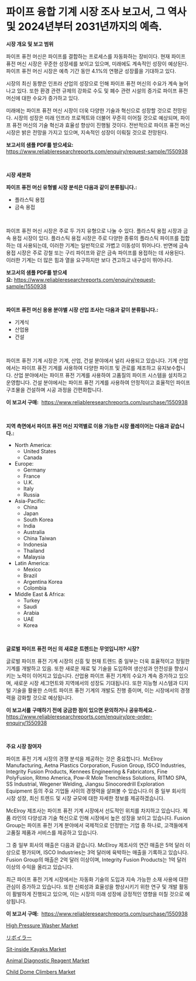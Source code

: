 <p><h1>파이프 융합 기계 시장 조사 보고서, 그 역사 및 2024년부터 2031년까지의 예측.</h1></p><p><strong>시장 개요 및 보고 범위</strong></p>
<p><p>파이프 퓨전 머신은 파이프를 결합하는 프로세스를 자동화하는 장비이다. 현재 파이프 퓨전 머신 시장은 꾸준한 성장세를 보이고 있으며, 미래에도 계속적인 성장이 예상된다. 파이프 퓨전 머신 시장은 예측 기간 동안 4.1%의 연평균 성장률을 기대하고 있다.</p><p>시장의 최신 동향은 인프라 산업의 성장으로 인해 파이프 퓨전 머신의 수요가 계속 늘어나고 있다. 또한 환경 관련 규제의 강화로 수도 및 폐수 관련 시설의 증가로 파이프 퓨전 머신에 대한 수요가 증가하고 있다.</p><p>미래에는 파이프 퓨전 머신 시장이 더욱 다양한 기술과 혁신으로 성장할 것으로 전망된다. 시장의 성장은 미래 인프라 프로젝트와 더불어 꾸준히 이어질 것으로 예상되며, 파이프 퓨전 머신의 기술 혁신과 효율성 향상이 진행될 것이다. 전반적으로 파이프 퓨전 머신 시장은 밝은 전망을 가지고 있으며, 지속적인 성장이 이뤄질 것으로 전망된다.</p></p>
<p><strong>보고서의 샘플 PDF를 받으세요:</strong> <a href="https://www.reliableresearchreports.com/enquiry/request-sample/1550938">https://www.reliableresearchreports.com/enquiry/request-sample/1550938</a></p>
<p>&nbsp;</p>
<p><strong>시장 세분화</strong></p>
<p><strong>파이프 퓨전 머신 유형별 시장 분석은 다음과 같이 분류됩니다.:</strong></p>
<p><ul><li>플라스틱 용접</li><li>금속 용접</li></ul></p>
<p>&nbsp;</p>
<p><p>파이프 퓨전 머신 시장은 주로 두 가지 유형으로 나눌 수 있다. 플라스틱 용접 시장과 금속 용접 시장이 있다. 플라스틱 용접 시장은 주로 다양한 종류의 플라스틱 파이프를 접합하는 데 사용되는데, 이러한 기계는 일반적으로 가볍고 이동성이 뛰어나다. 반면에 금속 용접 시장은 주로 강철 또는 구리 파이프와 같은 금속 파이프를 용접하는 데 사용된다. 이러한 기계는 더 많은 힘과 열을 요구하지만 보다 견고하고 내구성이 뛰어나다.</p></p>
<p><strong>보고서의 샘플 PDF를 받으세요:</strong>&nbsp;<a href="https://www.reliableresearchreports.com/enquiry/request-sample/1550938">https://www.reliableresearchreports.com/enquiry/request-sample/1550938</a></p>
<p>&nbsp;</p>
<p><strong> 파이프 퓨전 머신 응용 분야별 시장 산업 조사는 다음과 같이 분류됩니다.:</strong></p>
<p><ul><li>기계식</li><li>산업용</li><li>건설</li></ul></p>
<p>&nbsp;</p>
<p><p>파이프 퓨전 기계 시장은 기계, 산업, 건설 분야에서 널리 사용되고 있습니다. 기계 산업에서는 파이프 퓨전 기계를 사용하여 다양한 파이프 및 관로를 제조하고 유지보수합니다. 산업 분야에서는 파이프 퓨전 기계를 사용하여 고품질의 파이프 시스템을 설치하고 운영합니다. 건설 분야에서는 파이프 퓨전 기계를 사용하여 안정적이고 효율적인 파이프 구조물을 건설하며 시공 과정을 간편화합니다.</p></p>
<p><strong>이 보고서 구매:</strong>&nbsp; <a href="https://www.reliableresearchreports.com/purchase/1550938">https://www.reliableresearchreports.com/purchase/1550938</a></p>
<p>&nbsp;</p>
<p><strong>지역 측면에서 파이프 퓨전 머신 지역별로 이용 가능한 시장 플레이어는 다음과 같습니다.:</strong></p>
<p><ul>
    <li>
        North America:
        <ul>
            <li>United States</li>
            <li>Canada</li>
        </ul>
    </li>
    <li>
        Europe:
        <ul>
            <li>Germany</li>
            <li>France</li>
            <li>U.K.</li>
            <li>Italy</li>
            <li>Russia</li>
        </ul>
    </li>
    <li>
        Asia-Pacific:
        <ul>
            <li>China</li>
            <li>Japan</li>
            <li>South Korea</li>
            <li>India</li>
            <li>Australia</li>
            <li>China Taiwan</li>
            <li>Indonesia</li>
            <li>Thailand</li>
            <li>Malaysia</li>
        </ul>
    </li>
    <li>
        Latin America:
        <ul>
            <li>Mexico</li>
            <li>Brazil</li>
            <li>Argentina Korea</li>
            <li>Colombia</li>
        </ul>
    </li>
    <li>
        Middle East & Africa:
        <ul>
            <li>Turkey</li>
            <li>Saudi</li>
            <li>Arabia</li>
            <li>UAE</li>
            <li>Korea</li>
        </ul>
    </li>
    </ul></p>
<p>&nbsp;</p>
<p><strong>글로벌 파이프 퓨전 머신 의 새로운 트렌드는 무엇입니까? 시장?</strong></p>
<p><p>글로벌 파이프 퓨전 기계 시장의 신흥 및 현재 트렌드 중 일부는 더욱 효율적이고 정밀한 기계를 개발하고 있음. 또한 새로운 재료 및 기술을 도입하여 생산성과 안전성을 향상시키는 노력이 이어지고 있습니다. 산업용 파이프 퓨전 기계의 수요가 계속 증가하고 있으며, 새로운 시장 세그먼트와 지역에서의 성장도 기대됩니다. 또한 지능형 시스템과 디지털 기술을 활용한 스마트 파이프 퓨전 기계의 개발도 진행 중이며, 이는 시장에서의 경쟁력을 강화할 것으로 예상됩니다.</p></p>
<p><strong>이 보고서를 구매하기 전에 궁금한 점이 있으면 문의하거나 공유하세요.</strong>- <a href="https://www.reliableresearchreports.com/enquiry/pre-order-enquiry/1550938">https://www.reliableresearchreports.com/enquiry/pre-order-enquiry/1550938</a></p>
<p>&nbsp;</p>
<p><strong>주요 시장 참여자</strong></p>
<p><p>파이프 퓨전 기계 시장의 경쟁 분석을 제공하는 것은 중요합니다. McElroy Manufacturing, Aetna Plastics Corporation, Fusion Group, ISCO Industries, Integrity Fusion Products, Kennees Engineering & Fabricators, Fine PolyFusion, Ritmo America, Pow-R Mole Trenchless Solutions, RITMO SPA, SS Industrial, Wegener Welding, Jiangsu Sinocoredrill Exploration Equipment 등의 주요 기업들 사이의 경쟁력을 살펴볼 수 있습니다.이 중 일부 회사의 시장 성장, 최신 트렌드 및 시장 규모에 대한 자세한 정보를 제공하겠습니다.</p><p>McElroy 제조사는 파이프 퓨전 기계 시장에서 선도적인 위치를 차지하고 있습니다. 제품 라인의 다양성과 기술 혁신으로 인해 시장에서 높은 성장을 보이고 있습니다. Fusion Group는 파이프 퓨전 기계 분야에서 국제적으로 인정받는 기업 중 하나로, 고객들에게 고품질 제품과 서비스를 제공하고 있습니다.</p><p>그 중 일부 회사의 매출은 다음과 같습니다. McElroy 제조사의 연간 매출은 5억 달러 이상으로 평가되며, ISCO Industries는 3억 달러에 육박하는 매출을 기록하고 있습니다. Fusion Group의 매출은 2억 달러 이상이며, Integrity Fusion Products는 1억 달러 이상의 수익을 올리고 있습니다.</p><p>최근 파이프 퓨전 기계 시장에서는 자동화 기술의 도입과 지속 가능한 소재 사용에 대한 관심이 증가하고 있습니다. 또한 신뢰성과 효율성을 향상시키기 위한 연구 및 개발 활동이 활발하게 진행되고 있으며, 이는 시장의 미래 성장에 긍정적인 영향을 미칠 것으로 예상됩니다.</p></p>
<p><strong>이 보고서 구매:</strong>&nbsp;&nbsp;<a href="https://www.reliableresearchreports.com/purchase/1550938">https://www.reliableresearchreports.com/purchase/1550938</a></p>
<p><p><a href="https://view.publitas.com/reportprime-1/high-pressure-washer-market-a-comprehensive-report-of-its-market-share-growth-trends-2024-2031/">High Pressure Washer Market</a></p><p><a href="https://github.com/EthanMorar2011/Market-Research-Report-List-1/blob/main/88186527450.md">リボイラー</a></p><p><a href="https://github.com/jj19131/Market-Research-Report-List-2/blob/main/sit-inside-kayaks-market.md">Sit-inside Kayaks Market</a></p><p><a href="https://issuu.com/reportprime-2/docs/animal-diagnostic-reagent-market-size-2030.pptx">Animal Diagnostic Reagent Market</a></p><p><a href="https://github.com/marloy8/Market-Research-Report-List-3/blob/main/child-dome-climbers-market.md">Child Dome Climbers Market</a></p></p>
